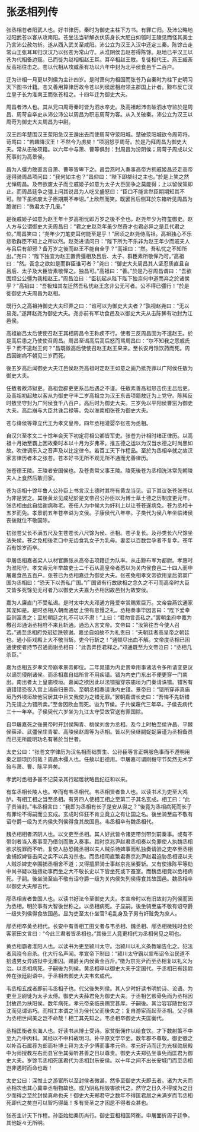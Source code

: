 # 张丞相列传

张丞相苍者阳武人也。好书律历。秦时为御史主柱下方书。有罪亡归。及沛公略地过阳武苍以客从攻南阳。苍坐法当斩解衣伏质身长大肥白如瓠时王陵见而怪其美士乃言沛公赦勿斩。遂从西入武关至咸阳。沛公立为汉王入汉中还定三秦。陈馀击走常山王张耳耳归汉汉乃以张苍为常山守。从淮阴侯击赵苍得陈馀。赵地已平汉王以苍为代相备边寇。已而徙为赵相相赵王耳。耳卒相赵王敖。复徙相代王。燕王臧荼反高祖往击之。苍以代相从攻臧荼有功以六年中封为北平侯食邑千二百户。

迁为计相一月更以列侯为主计四岁。是时萧何为相国而张苍乃自秦时为柱下史明习天下图书计籍。苍又善用算律历故令苍以列侯居相府领主郡国上计者。黥布反亡汉立皇子长为淮南王而张苍相之。十四年迁为御史大夫。

周昌者沛人也。其从兄曰周苛秦时皆为泗水卒史。及高祖起沛击破泗水守监於是周昌、周苛自卒史从沛公沛公以周昌为职志周苛为客。从入关破秦。沛公立为汉王以周苛为御史大夫周昌为中尉。

汉王四年楚围汉王荥阳急汉王遁出去而使周苛守荥阳城。楚破荥阳城欲令周苛将。苛骂曰：“若趣降汉王！不然今为虏矣！”项羽怒亨周苛。於是乃拜周昌为御史大夫。常从击破项籍。以六年中与萧、曹等俱封：封周昌为汾阴侯；周苛子周成以父死事封为高景侯。

昌为人彊力敢直言自萧、曹等皆卑下之。昌尝燕时入奏事高帝方拥戚姬昌还走高帝逐得骑周昌项问曰：“我何如主也？”昌仰曰：“陛下即桀纣之主也。”於是上笑之然尤惮周昌。及帝欲废太子而立戚姬子如意为太子大臣固争之莫能得；上以留侯策即止。而周昌廷争之彊上问其说昌为人吃又盛怒曰：“臣口不能言然臣期期知其不可。陛下虽欲废太子臣期期不奉诏。”上欣然而笑。既罢吕后侧耳於东箱听见周昌为跪谢曰：“微君太子几废。”

是後戚姬子如意为赵王年十岁高祖忧即万岁之後不全也。赵尧年少为符玺御史。赵人方与公谓御史大夫周昌曰：“君之史赵尧年虽少然奇才也君必异之是且代君之位。”周昌笑曰；“尧年少刀笔吏耳何能至是乎！”居顷之赵尧侍高祖。高祖独心不乐悲歌群臣不知上之所以然。赵尧进请问曰：“陛下所为不乐非为赵王年少而戚夫人与吕后有卻邪？备万岁之後而赵王不能自全乎？”高祖曰：“然。吾私忧之不知所出。”尧曰：“陛下独宜为赵王置贵彊相及吕后、太子、群臣素所敬惮乃可。”高祖曰：“然。吾念之欲如是而群臣谁可者？”尧曰：“御史大夫周昌其人坚忍质直且自吕后、太子及大臣皆素敬惮之。独昌可。”高祖曰：“善。”於是乃召周昌谓曰：“吾欲固烦公公彊为我相赵王。”周昌泣曰：“臣初起从陛下陛下独柰何中道而弃之於诸侯乎？”高祖曰：“吾极知其左迁然吾私忧赵王念非公无可者。公不得已彊行！”於是徙御史大夫周昌为赵相。

既行久之高祖持御史大夫印弄之曰：“谁可以为御史大夫者？”孰视赵尧曰：“无以易尧。”遂拜赵尧为御史大夫。尧亦前有军功食邑及以御史大夫从击陈豨有功封为江邑侯。

高祖崩吕太后使使召赵王其相周昌令王称疾不行。使者三反周昌固为不遣赵王。於是高后患之乃使使召周昌。周昌至谒高后高后怒而骂周昌曰：“尔不知我之怨戚氏乎？而不遣赵王何？”昌既徵高后使使召赵王赵王果来。至长安月馀饮药而死。周昌因谢病不朝见三岁而死。

後五岁高后闻御史大夫江邑侯赵尧高祖时定赵王如意之画乃抵尧罪以广阿侯任敖为御史大夫。

任敖者故沛狱吏。高祖尝辟吏吏系吕后遇之不谨。任敖素善高祖怒击伤主吕后吏。及高祖初起敖以客从为御史守丰二岁高祖立为汉王东击项籍敖迁为上党守。陈豨反时敖坚守封为广阿侯食千八百户。高后时为御史大夫。三岁免以平阳侯曹窋为御史大夫。高后崩与大臣共诛吕禄等。免以淮南相张苍为御史大夫。

苍与绛侯等尊立代王为孝文皇帝。四年丞相灌婴卒张苍为丞相。

自汉兴至孝文二十馀年会天下初定将相公卿皆军吏。张苍为计相时绪正律历。以高祖十月始至霸上因故秦时本以十月为岁弗革。推五德之运以为汉当水德之时尚黑如故。吹律调乐入之音声及以比定律令。若百工天下作程品。至於为丞相卒就之故汉家言律历者本之张苍。苍本好书无所不观无所不通而尤善律历。

张苍德王陵。王陵者安国侯也。及苍贵常父事王陵。陵死後苍为丞相洗沐常先朝陵夫人上食然后敢归家。

苍为丞相十馀年鲁人公孙臣上书言汉土德时其符有黄龙当见。诏下其议张苍张苍以为非是罢之。其後黄龙见成纪於是文帝召公孙臣以为博士草土德之历制度更元年。张丞相由此自绌谢病称老。苍任人为中候大为奸利上以让苍苍遂病免。苍为丞相十五岁而免。孝景前五年苍卒谥为文侯。子康侯代八年卒。子类代为侯八年坐临诸侯丧後就位不敬国除。

初张苍父长不满五尺及生苍苍长八尺馀为侯、丞相。苍子复长。及孙类长六尺馀坐法失侯。苍之免相後老口中无齿食乳女子为乳母。妻妾以百数尝孕者不复幸。苍年百有馀岁而卒。

申屠丞相嘉者梁人以材官蹶张从高帝击项籍迁为队率。从击黥布军为都尉。孝惠时为淮阳守。孝文帝元年举故吏士二千石从高皇帝者悉以为关内侯食邑二十四人而申屠嘉食邑五百户。张苍已为丞相嘉迁为御史大夫。张苍免相孝文帝欲用皇后弟窦广国为丞相曰：“恐天下以吾私广国。”广国贤有行故欲相之念久之不可而高帝时大臣又皆多死馀见无可者乃以御史大夫嘉为丞相因故邑封为故安侯。

嘉为人廉直门不受私谒。是时太中大夫邓通方隆爱幸赏赐累巨万。文帝尝燕饮通家其宠如是。是时丞相入朝而通居上傍有怠慢之礼。丞相奏事毕因言曰：“陛下爱幸臣则富贵之；至於朝廷之礼不可以不肃！”上曰：“君勿言吾私之。”罢朝坐府中嘉为檄召邓通诣丞相府不来且斩通。通恐入言文帝。文帝曰：“汝第往吾今使人召若。”通至丞相府免冠徒跣顿谢。嘉坐自如故不为礼责曰：“夫朝廷者高皇帝之朝廷也。通小臣戏殿上大不敬当斩。吏今行斩之！”通顿尽出血不解。文帝度丞相已困通使使者持节召通而谢丞相曰：“此吾弄臣君释之。”邓通既至为文帝泣曰：“丞相几杀臣。”

嘉为丞相五岁孝文帝崩孝景帝即位。二年晁错为内史贵幸用事诸法令多所请变更议以谪罚侵削诸侯。而丞相嘉自绌所言不用疾错。错为内史门东出不便更穿一门南出。南出者太上皇庙堧垣。嘉闻之欲因此以法错擅穿宗庙垣为门奏请诛错。错客有语错错恐夜入宫上谒自归景帝。至朝丞相奏请诛内史错。景帝曰：“错所穿非真庙垣乃外堧垣故他官居其中且又我使为之错无罪。”罢朝嘉谓长史曰：“吾悔不先斩错乃先请之为错所卖。”至舍因欧血而死。谥为节侯。子共侯蔑代三年卒。子侯去病代三十一年卒。子侯臾代六岁坐为九江太守受故官送有罪国除。

自申屠嘉死之後景帝时开封侯陶青、桃侯刘舍为丞相。及今上时柏至侯许昌、平棘侯薛泽、武彊侯庄青翟、高陵侯赵周等为丞相。皆以列侯继嗣娖娖廉谨为丞相备员而已无所能明功名有著於当世者。

太史公曰：“张苍文学律历为汉名相而绌贾生、公孙臣等言正朔服色事而不遵明用秦之颛顼历何哉？周昌木彊人也。任敖以旧德用。申屠嘉可谓刚毅守节矣然无术学殆与萧、曹、陈平异矣。

孝武时丞相多甚不记莫录其行起居状略且纪征和以来。

有车丞相长陵人也。卒而有韦丞相代。韦丞相贤者鲁人也。以读书术为吏至大鸿胪。有相工相之当至丞相。有男四人使相工相之至第二子其名玄成。相工曰：“此子贵当封。”韦丞相言曰：“我即为丞相有长子是安从得之？”後竟为丞相病死而长子有罪论不得嗣而立玄成。玄成时佯狂不肯立竟立之有让国之名。後坐骑至庙不敬有诏夺爵一级为关内侯失列侯得食其故国邑。韦丞相卒有魏丞相代。

魏丞相相者济阴人也。以文吏至丞相。其人好武皆令诸吏带剑带剑前奏事。或有不带剑者当入奏事至乃借剑而敢入奏事。其时京兆尹赵君丞相奏以免罪使人执魏丞相欲求脱罪而不听。复使人胁恐魏丞相以夫人贼杀待婢事而私独奏请验之吏卒至丞相舍捕奴婢笞击问之实不以兵刃杀也。而丞相司直繁君奏京兆尹赵君迫胁丞相诬以夫人贼杀婢吏卒围捕丞相舍不道；又得擅屏骑士事赵京兆坐要斩。又有使掾陈平等劾中尚书疑以独擅劫事而坐之大不敬长史以下皆坐死或下蚕室。而魏丞相竟以丞相病死。子嗣。後坐骑至庙不敬有诏夺爵一级为关内侯失列侯得食其故国邑。魏丞相卒以御史大夫邴吉代。

邴丞相吉者鲁国人也。以读书好法令至御史大夫。孝宣帝时以有旧故封为列侯而因为丞相。明於事有大智後世称之。以丞相病死。子显嗣。後坐骑至庙不敬有诏夺爵一级失列侯得食故国邑。显为吏至太仆坐官?毛乱身及子男有奸赃免为庶人。

邴丞相卒黄丞相代。长安中有善相工田文者与韦丞相、魏丞相、邴丞相微贱时会於客家田文言曰：“今此三君者皆丞相也。”其後三人竟更相代为丞相何见之明也。

黄丞相霸者淮阳人也。以读书为吏至颍川太守。治颍川以礼义条教喻告化之。犯法者风晓令自杀。化大行名声闻。孝宣帝下制曰：“颍川太守霸以宣布诏令治民道不拾遗男女异路狱中无重囚。赐爵关内侯黄金百斤。”徵为京兆尹而至丞相复以礼义为治。以丞相病死。子嗣後为列侯。黄丞相卒以御史大夫于定国代。于丞相已有廷尉传在张廷尉语中。于丞相去御史大夫韦玄成代。

韦丞相玄成者即前韦丞相子也。代父後失列侯。其人少时好读书明於诗、论语。为吏至卫尉徙为太子太傅。御史大夫薛君免为御史大夫。于丞相乞骸骨免而为丞相因封故邑为扶阳侯。数年病死。孝元帝亲临丧赐赏甚厚。子嗣後。其治容容随世俗浮沈而见谓谄巧。而相工本谓之当为侯代父而後失之；复自游宦而起至丞相。父子俱为丞相世间美之岂不命哉！相工其先知之。韦丞相卒御史大夫匡衡代。

丞相匡衡者东海人也。好读书从博士受诗。家贫衡佣作以给食饮。才下数射策不中至九乃中丙科。其经以不中科故明习。补平原文学卒史。数年郡不尊敬。御史徵之以补百石属荐为郎而补博士拜为太子少傅而事孝元帝。孝元好诗而迁为光禄勋居殿中为师授教左右而县官坐其旁听甚善之日以尊贵。御史大夫郑弘坐事免而匡君为御史大夫。岁馀韦丞相死匡君代为丞相封乐安侯。以十年之间不出长安城门而至丞相岂非遇时而命也哉！

太史公曰：深惟士之游宦所以至封侯者微甚。然多至御史大夫即去者。诸为大夫而丞相次也其心冀幸丞相物故也。或乃阴私相毁害欲代之。然守之日久不得或为之日少而得之至於封侯真命也夫！御史大夫郑君守之数年不得匡君居之未满岁而韦丞相死即代之矣岂可以智巧得哉！多有贤圣之才困戹不得者众甚也。

张苍主计天下作程。孙臣始绌秦历尚行。御史亚相相国阿衡。申屠面折周子廷争。其他娖々无所明。

